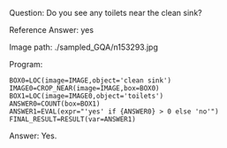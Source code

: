 Question: Do you see any toilets near the clean sink?

Reference Answer: yes

Image path: ./sampled_GQA/n153293.jpg

Program:

```
BOX0=LOC(image=IMAGE,object='clean sink')
IMAGE0=CROP_NEAR(image=IMAGE,box=BOX0)
BOX1=LOC(image=IMAGE0,object='toilets')
ANSWER0=COUNT(box=BOX1)
ANSWER1=EVAL(expr="'yes' if {ANSWER0} > 0 else 'no'")
FINAL_RESULT=RESULT(var=ANSWER1)
```
Answer: Yes.

